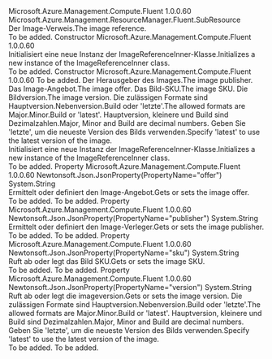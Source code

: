 <Type Name="ImageReferenceInner" FullName="Microsoft.Azure.Management.Compute.Fluent.Models.ImageReferenceInner">
  <TypeSignature Language="C#" Value="public class ImageReferenceInner : Microsoft.Azure.Management.ResourceManager.Fluent.SubResource" />
  <TypeSignature Language="ILAsm" Value=".class public auto ansi beforefieldinit ImageReferenceInner extends Microsoft.Azure.Management.ResourceManager.Fluent.SubResource" />
  <TypeSignature Language="DocId" Value="T:Microsoft.Azure.Management.Compute.Fluent.Models.ImageReferenceInner" />
  <TypeSignature Language="VB.NET" Value="Public Class ImageReferenceInner&#xA;Inherits SubResource" />
  <TypeSignature Language="F#" Value="type ImageReferenceInner = class&#xA;    inherit SubResource" />
  <AssemblyInfo>
    <AssemblyName>Microsoft.Azure.Management.Compute.Fluent</AssemblyName>
    <AssemblyVersion>1.0.0.60</AssemblyVersion>
  </AssemblyInfo>
  <Base>
    <BaseTypeName>Microsoft.Azure.Management.ResourceManager.Fluent.SubResource</BaseTypeName>
  </Base>
  <Interfaces />
  <Docs>
    <summary>
            <span data-ttu-id="a2dc1-101">Der Image-Verweis.</span><span class="sxs-lookup"><span data-stu-id="a2dc1-101">The image reference.</span></span>
            </summary>
    <remarks>To be added.</remarks>
  </Docs>
  <Members>
    <Member MemberName=".ctor">
      <MemberSignature Language="C#" Value="public ImageReferenceInner ();" />
      <MemberSignature Language="ILAsm" Value=".method public hidebysig specialname rtspecialname instance void .ctor() cil managed" />
      <MemberSignature Language="DocId" Value="M:Microsoft.Azure.Management.Compute.Fluent.Models.ImageReferenceInner.#ctor" />
      <MemberSignature Language="VB.NET" Value="Public Sub New ()" />
      <MemberType>Constructor</MemberType>
      <AssemblyInfo>
        <AssemblyName>Microsoft.Azure.Management.Compute.Fluent</AssemblyName>
        <AssemblyVersion>1.0.0.60</AssemblyVersion>
      </AssemblyInfo>
      <Parameters />
      <Docs>
        <summary>
            <span data-ttu-id="a2dc1-102">Initialisiert eine neue Instanz der ImageReferenceInner-Klasse.</span><span class="sxs-lookup"><span data-stu-id="a2dc1-102">Initializes a new instance of the ImageReferenceInner class.</span></span>
            </summary>
        <remarks>To be added.</remarks>
      </Docs>
    </Member>
    <Member MemberName=".ctor">
      <MemberSignature Language="C#" Value="public ImageReferenceInner (string id = null, string publisher = null, string offer = null, string sku = null, string version = null);" />
      <MemberSignature Language="ILAsm" Value=".method public hidebysig specialname rtspecialname instance void .ctor(string id, string publisher, string offer, string sku, string version) cil managed" />
      <MemberSignature Language="DocId" Value="M:Microsoft.Azure.Management.Compute.Fluent.Models.ImageReferenceInner.#ctor(System.String,System.String,System.String,System.String,System.String)" />
      <MemberSignature Language="VB.NET" Value="Public Sub New (Optional id As String = null, Optional publisher As String = null, Optional offer As String = null, Optional sku As String = null, Optional version As String = null)" />
      <MemberSignature Language="F#" Value="new Microsoft.Azure.Management.Compute.Fluent.Models.ImageReferenceInner : string * string * string * string * string -&gt; Microsoft.Azure.Management.Compute.Fluent.Models.ImageReferenceInner" Usage="new Microsoft.Azure.Management.Compute.Fluent.Models.ImageReferenceInner (id, publisher, offer, sku, version)" />
      <MemberType>Constructor</MemberType>
      <AssemblyInfo>
        <AssemblyName>Microsoft.Azure.Management.Compute.Fluent</AssemblyName>
        <AssemblyVersion>1.0.0.60</AssemblyVersion>
      </AssemblyInfo>
      <Parameters>
        <Parameter Name="id" Type="System.String" />
        <Parameter Name="publisher" Type="System.String" />
        <Parameter Name="offer" Type="System.String" />
        <Parameter Name="sku" Type="System.String" />
        <Parameter Name="version" Type="System.String" />
      </Parameters>
      <Docs>
        <param name="id">To be added.</param>
        <param name="publisher"><span data-ttu-id="a2dc1-103">Der Herausgeber des Images.</span><span class="sxs-lookup"><span data-stu-id="a2dc1-103">The image publisher.</span></span></param>
        <param name="offer"><span data-ttu-id="a2dc1-104">Das Image-Angebot.</span><span class="sxs-lookup"><span data-stu-id="a2dc1-104">The image offer.</span></span></param>
        <param name="sku"><span data-ttu-id="a2dc1-105">Das Bild-SKU.</span><span class="sxs-lookup"><span data-stu-id="a2dc1-105">The image SKU.</span></span></param>
        <param name="version"><span data-ttu-id="a2dc1-106">Die Bildversion.</span><span class="sxs-lookup"><span data-stu-id="a2dc1-106">The image version.</span></span> <span data-ttu-id="a2dc1-107">Die zulässigen Formate sind Hauptversion.Nebenversion.Build oder 'letzte'.</span><span class="sxs-lookup"><span data-stu-id="a2dc1-107">The allowed formats are Major.Minor.Build or 'latest'.</span></span> <span data-ttu-id="a2dc1-108">Hauptversion, kleinere und Build sind Dezimalzahlen.</span><span class="sxs-lookup"><span data-stu-id="a2dc1-108">Major, Minor and Build are decimal numbers.</span></span> <span data-ttu-id="a2dc1-109">Geben Sie 'letzte', um die neueste Version des Bilds verwenden.</span><span class="sxs-lookup"><span data-stu-id="a2dc1-109">Specify 'latest' to use the latest version of the image.</span></span></param>
        <summary>
            <span data-ttu-id="a2dc1-110">Initialisiert eine neue Instanz der ImageReferenceInner-Klasse.</span><span class="sxs-lookup"><span data-stu-id="a2dc1-110">Initializes a new instance of the ImageReferenceInner class.</span></span>
            </summary>
        <remarks>To be added.</remarks>
      </Docs>
    </Member>
    <Member MemberName="Offer">
      <MemberSignature Language="C#" Value="public string Offer { get; set; }" />
      <MemberSignature Language="ILAsm" Value=".property instance string Offer" />
      <MemberSignature Language="DocId" Value="P:Microsoft.Azure.Management.Compute.Fluent.Models.ImageReferenceInner.Offer" />
      <MemberSignature Language="VB.NET" Value="Public Property Offer As String" />
      <MemberSignature Language="F#" Value="member this.Offer : string with get, set" Usage="Microsoft.Azure.Management.Compute.Fluent.Models.ImageReferenceInner.Offer" />
      <MemberType>Property</MemberType>
      <AssemblyInfo>
        <AssemblyName>Microsoft.Azure.Management.Compute.Fluent</AssemblyName>
        <AssemblyVersion>1.0.0.60</AssemblyVersion>
      </AssemblyInfo>
      <Attributes>
        <Attribute>
          <AttributeName>Newtonsoft.Json.JsonProperty(PropertyName="offer")</AttributeName>
        </Attribute>
      </Attributes>
      <ReturnValue>
        <ReturnType>System.String</ReturnType>
      </ReturnValue>
      <Docs>
        <summary>
            <span data-ttu-id="a2dc1-111">Ermittelt oder definiert den Image-Angebot.</span><span class="sxs-lookup"><span data-stu-id="a2dc1-111">Gets or sets the image offer.</span></span>
            </summary>
        <value>To be added.</value>
        <remarks>To be added.</remarks>
      </Docs>
    </Member>
    <Member MemberName="Publisher">
      <MemberSignature Language="C#" Value="public string Publisher { get; set; }" />
      <MemberSignature Language="ILAsm" Value=".property instance string Publisher" />
      <MemberSignature Language="DocId" Value="P:Microsoft.Azure.Management.Compute.Fluent.Models.ImageReferenceInner.Publisher" />
      <MemberSignature Language="VB.NET" Value="Public Property Publisher As String" />
      <MemberSignature Language="F#" Value="member this.Publisher : string with get, set" Usage="Microsoft.Azure.Management.Compute.Fluent.Models.ImageReferenceInner.Publisher" />
      <MemberType>Property</MemberType>
      <AssemblyInfo>
        <AssemblyName>Microsoft.Azure.Management.Compute.Fluent</AssemblyName>
        <AssemblyVersion>1.0.0.60</AssemblyVersion>
      </AssemblyInfo>
      <Attributes>
        <Attribute>
          <AttributeName>Newtonsoft.Json.JsonProperty(PropertyName="publisher")</AttributeName>
        </Attribute>
      </Attributes>
      <ReturnValue>
        <ReturnType>System.String</ReturnType>
      </ReturnValue>
      <Docs>
        <summary>
            <span data-ttu-id="a2dc1-112">Ermittelt oder definiert den Image-Verleger.</span><span class="sxs-lookup"><span data-stu-id="a2dc1-112">Gets or sets the image publisher.</span></span>
            </summary>
        <value>To be added.</value>
        <remarks>To be added.</remarks>
      </Docs>
    </Member>
    <Member MemberName="Sku">
      <MemberSignature Language="C#" Value="public string Sku { get; set; }" />
      <MemberSignature Language="ILAsm" Value=".property instance string Sku" />
      <MemberSignature Language="DocId" Value="P:Microsoft.Azure.Management.Compute.Fluent.Models.ImageReferenceInner.Sku" />
      <MemberSignature Language="VB.NET" Value="Public Property Sku As String" />
      <MemberSignature Language="F#" Value="member this.Sku : string with get, set" Usage="Microsoft.Azure.Management.Compute.Fluent.Models.ImageReferenceInner.Sku" />
      <MemberType>Property</MemberType>
      <AssemblyInfo>
        <AssemblyName>Microsoft.Azure.Management.Compute.Fluent</AssemblyName>
        <AssemblyVersion>1.0.0.60</AssemblyVersion>
      </AssemblyInfo>
      <Attributes>
        <Attribute>
          <AttributeName>Newtonsoft.Json.JsonProperty(PropertyName="sku")</AttributeName>
        </Attribute>
      </Attributes>
      <ReturnValue>
        <ReturnType>System.String</ReturnType>
      </ReturnValue>
      <Docs>
        <summary>
            <span data-ttu-id="a2dc1-113">Ruft ab oder legt das Bild SKU.</span><span class="sxs-lookup"><span data-stu-id="a2dc1-113">Gets or sets the image SKU.</span></span>
            </summary>
        <value>To be added.</value>
        <remarks>To be added.</remarks>
      </Docs>
    </Member>
    <Member MemberName="Version">
      <MemberSignature Language="C#" Value="public string Version { get; set; }" />
      <MemberSignature Language="ILAsm" Value=".property instance string Version" />
      <MemberSignature Language="DocId" Value="P:Microsoft.Azure.Management.Compute.Fluent.Models.ImageReferenceInner.Version" />
      <MemberSignature Language="VB.NET" Value="Public Property Version As String" />
      <MemberSignature Language="F#" Value="member this.Version : string with get, set" Usage="Microsoft.Azure.Management.Compute.Fluent.Models.ImageReferenceInner.Version" />
      <MemberType>Property</MemberType>
      <AssemblyInfo>
        <AssemblyName>Microsoft.Azure.Management.Compute.Fluent</AssemblyName>
        <AssemblyVersion>1.0.0.60</AssemblyVersion>
      </AssemblyInfo>
      <Attributes>
        <Attribute>
          <AttributeName>Newtonsoft.Json.JsonProperty(PropertyName="version")</AttributeName>
        </Attribute>
      </Attributes>
      <ReturnValue>
        <ReturnType>System.String</ReturnType>
      </ReturnValue>
      <Docs>
        <summary>
            <span data-ttu-id="a2dc1-114">Ruft ab oder legt die imageversion.</span><span class="sxs-lookup"><span data-stu-id="a2dc1-114">Gets or sets the image version.</span></span> <span data-ttu-id="a2dc1-115">Die zulässigen Formate sind Hauptversion.Nebenversion.Build oder 'letzte'.</span><span class="sxs-lookup"><span data-stu-id="a2dc1-115">The allowed formats are Major.Minor.Build or 'latest'.</span></span> <span data-ttu-id="a2dc1-116">Hauptversion, kleinere und Build sind Dezimalzahlen.</span><span class="sxs-lookup"><span data-stu-id="a2dc1-116">Major, Minor and Build are decimal numbers.</span></span> <span data-ttu-id="a2dc1-117">Geben Sie 'letzte', um die neueste Version des Bilds verwenden.</span><span class="sxs-lookup"><span data-stu-id="a2dc1-117">Specify 'latest' to use the latest version of the image.</span></span>
            </summary>
        <value>To be added.</value>
        <remarks>To be added.</remarks>
      </Docs>
    </Member>
  </Members>
</Type>